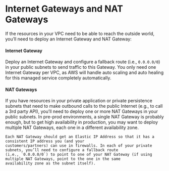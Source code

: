 # Internet Gateways and NAT Gateways

If the resources in your VPC need to be able to reach the outside world, you’ll need to deploy an Internet Gateway and
NAT Gateway:

<div className="dlist">

#### Internet Gateway

Deploy an Internet Gateway and configure a fallback route (i.e., `0.0.0.0/0`) in your public subnets to send traffic
to this Gateway. You only need one Internet Gateway per VPC, as AWS will handle auto scaling and auto healing for this
managed service completely automatically.

#### NAT Gateways

If you have resources in your private application or private persistence subnets that need to make outbound calls to
the public Internet (e.g., to call a 3rd party API), you’ll need to deploy one or more NAT Gateways in your public
subnets. In pre-prod environments, a single NAT Gateway is probably enough, but to get high availability in
production, you may want to deploy multiple NAT Gateways, each one in a different availability zone.

</div>

    Each NAT Gateway should get an Elastic IP Address so that it has a consistent IP address you (and your
    customers/partners) can use in firewalls. In each of your private subnets, you’ll need to configure a fallback route
    (i.e., `0.0.0.0/0`) to point to one of your NAT Gateway (if using multiple NAT Gateways, point to the one in the same
    availability zone as the subnet itself).


<!-- ##DOCS-SOURCER-START
{"sourcePlugin":"Local File Copier","hash":"4d81dd25ee886679c16bf82378f8c428"}
##DOCS-SOURCER-END -->
